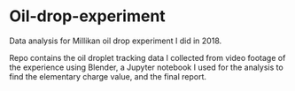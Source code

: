 # Oil-drop-experiment
Data analysis for Millikan oil drop experiment I did in 2018.

Repo contains the oil droplet tracking data I collected from video footage of the experience using Blender, a Jupyter notebook I used for the analysis to find the elementary charge value, and the final report. 
